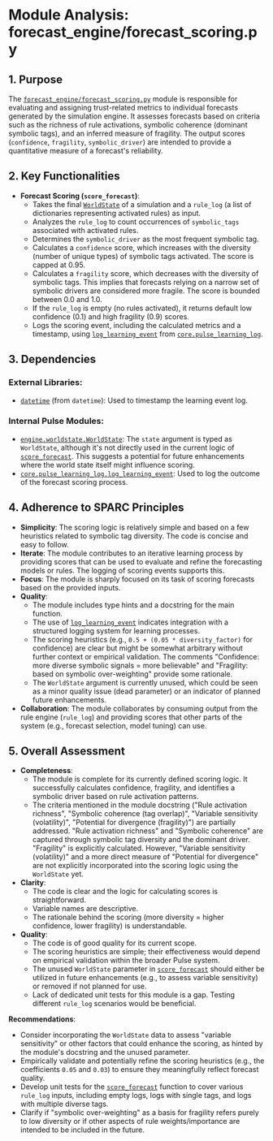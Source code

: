 # Module Analysis: forecast_engine/forecast_scoring.py

## 1. Purpose

The [`forecast_engine/forecast_scoring.py`](../../forecast_engine/forecast_scoring.py:1) module is responsible for evaluating and assigning trust-related metrics to individual forecasts generated by the simulation engine. It assesses forecasts based on criteria such as the richness of rule activations, symbolic coherence (dominant symbolic tags), and an inferred measure of fragility. The output scores (`confidence`, `fragility`, `symbolic_driver`) are intended to provide a quantitative measure of a forecast's reliability.

## 2. Key Functionalities

*   **Forecast Scoring (`score_forecast`)**:
    *   Takes the final [`WorldState`](../../simulation_engine/worldstate.py:1) of a simulation and a `rule_log` (a list of dictionaries representing activated rules) as input.
    *   Analyzes the `rule_log` to count occurrences of `symbolic_tags` associated with activated rules.
    *   Determines the `symbolic_driver` as the most frequent symbolic tag.
    *   Calculates a `confidence` score, which increases with the diversity (number of unique types) of symbolic tags activated. The score is capped at 0.95.
    *   Calculates a `fragility` score, which decreases with the diversity of symbolic tags. This implies that forecasts relying on a narrow set of symbolic drivers are considered more fragile. The score is bounded between 0.0 and 1.0.
    *   If the `rule_log` is empty (no rules activated), it returns default low confidence (0.1) and high fragility (0.9) scores.
    *   Logs the scoring event, including the calculated metrics and a timestamp, using [`log_learning_event`](../../core/pulse_learning_log.py:15) from [`core.pulse_learning_log`](../../core/pulse_learning_log.py:1).

## 3. Dependencies

### External Libraries:
*   [`datetime`](https://docs.python.org/3/library/datetime.html) (from `datetime`): Used to timestamp the learning event log.

### Internal Pulse Modules:
*   [`engine.worldstate.WorldState`](../../simulation_engine/worldstate.py:1): The `state` argument is typed as `WorldState`, although it's not directly used in the current logic of [`score_forecast`](../../forecast_engine/forecast_scoring.py:17). This suggests a potential for future enhancements where the world state itself might influence scoring.
*   [`core.pulse_learning_log.log_learning_event`](../../core/pulse_learning_log.py:15): Used to log the outcome of the forecast scoring process.

## 4. Adherence to SPARC Principles

*   **Simplicity**: The scoring logic is relatively simple and based on a few heuristics related to symbolic tag diversity. The code is concise and easy to follow.
*   **Iterate**: The module contributes to an iterative learning process by providing scores that can be used to evaluate and refine the forecasting models or rules. The logging of scoring events supports this.
*   **Focus**: The module is sharply focused on its task of scoring forecasts based on the provided inputs.
*   **Quality**:
    *   The module includes type hints and a docstring for the main function.
    *   The use of [`log_learning_event`](../../core/pulse_learning_log.py:15) indicates integration with a structured logging system for learning processes.
    *   The scoring heuristics (e.g., `0.5 + (0.05 * diversity_factor)` for confidence) are clear but might be somewhat arbitrary without further context or empirical validation. The comments "Confidence: more diverse symbolic signals = more believable" and "Fragility: based on symbolic over-weighting" provide some rationale.
    *   The `WorldState` argument is currently unused, which could be seen as a minor quality issue (dead parameter) or an indicator of planned future enhancements.
*   **Collaboration**: The module collaborates by consuming output from the rule engine (`rule_log`) and providing scores that other parts of the system (e.g., forecast selection, model tuning) can use.

## 5. Overall Assessment

*   **Completeness**:
    *   The module is complete for its currently defined scoring logic. It successfully calculates confidence, fragility, and identifies a symbolic driver based on rule activation patterns.
    *   The criteria mentioned in the module docstring ("Rule activation richness", "Symbolic coherence (tag overlap)", "Variable sensitivity (volatility)", "Potential for divergence (fragility)") are partially addressed. "Rule activation richness" and "Symbolic coherence" are captured through symbolic tag diversity and the dominant driver. "Fragility" is explicitly calculated. However, "Variable sensitivity (volatility)" and a more direct measure of "Potential for divergence" are not explicitly incorporated into the scoring logic using the `WorldState` yet.
*   **Clarity**:
    *   The code is clear and the logic for calculating scores is straightforward.
    *   Variable names are descriptive.
    *   The rationale behind the scoring (more diversity = higher confidence, lower fragility) is understandable.
*   **Quality**:
    *   The code is of good quality for its current scope.
    *   The scoring heuristics are simple; their effectiveness would depend on empirical validation within the broader Pulse system.
    *   The unused `WorldState` parameter in [`score_forecast`](../../forecast_engine/forecast_scoring.py:17) should either be utilized in future enhancements (e.g., to assess variable sensitivity) or removed if not planned for use.
    *   Lack of dedicated unit tests for this module is a gap. Testing different `rule_log` scenarios would be beneficial.

**Recommendations**:
*   Consider incorporating the `WorldState` data to assess "variable sensitivity" or other factors that could enhance the scoring, as hinted by the module's docstring and the unused parameter.
*   Empirically validate and potentially refine the scoring heuristics (e.g., the coefficients `0.05` and `0.03`) to ensure they meaningfully reflect forecast quality.
*   Develop unit tests for the [`score_forecast`](../../forecast_engine/forecast_scoring.py:17) function to cover various `rule_log` inputs, including empty logs, logs with single tags, and logs with multiple diverse tags.
*   Clarify if "symbolic over-weighting" as a basis for fragility refers purely to low diversity or if other aspects of rule weights/importance are intended to be included in the future.